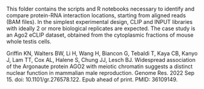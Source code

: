 This folder contains the scripts and R notebooks necessary to identify and compare protein-RNA interaction locations, starting from aligned reads (BAM files). In the simplest experimental design, CLIP and INPUT libraries with ideally 2 or more biological replicates are expected. The case study is an Ago2 eCLIP dataset, obtained from the cytoplasmic fractions of mouse whole testis cells.


Griffin KN, Walters BW, Li H, Wang H, Biancon G, Tebaldi T, Kaya CB, Kanyo J, Lam TT, Cox AL, Halene S, Chung JJ, Lesch BJ. Widespread association of the Argonaute protein AGO2 with meiotic chromatin suggests a distinct nuclear function in mammalian male reproduction. Genome Res. 2022 Sep 15. doi: 10.1101/gr.276578.122. Epub ahead of print. PMID: 36109149.
